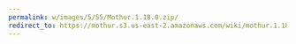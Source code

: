 ```yaml
---
permalink: w/images/5/55/Mothur.1.18.0.zip/
redirect_to: https://mothur.s3.us-east-2.amazonaws.com/wiki/mothur.1.18.0.zip
---
```


